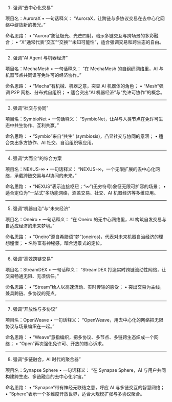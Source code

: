 1. 强调“去中心化交易”

项目名：AuroraX
	•	一句话释义：
“AuroraX，让跨链与多协议交易在去中心化网络中绽放新的极光。”

命名思路：
	•	“Aurora”象征极光、光芒四射，暗示多链交互与跨场景的多彩融合；
	•	“X”通常代表“交互”“交换”“未知可能性”，适合强调交易和跨生态的自由。

---

2. 强调“AI Agent 与机器经济”

项目名：MechaMesh
	•	一句话释义：
“在 MechaMesh 的自组织网络里，AI 与机器节点共同谱写免许可的经济协作。”

命名思路：
	•	“Mecha”有机械、机器之意，突显 AI 机器体的角色；
	•	“Mesh”强调 P2P 网格、分布式自组织；
	•	适合突出“AI 机器经济”与“免许可协作”的概念。

---

3. 强调“社交与协同”

项目名：SymbioNet
	•	一句话释义：
“SymbioNet，让AI与人类节点在免许可生态中共生协作、互利共赢。”

命名思路：
	•	“Symbio”来自“共生” (symbiosis)，凸显社交与协同的意涵；
	•	适合突出多方协作、AI 社交、自治组织等应用。

---

4. 强调“大而全”的综合方案

项目名：NEXUS-∞
	•	一句话释义：
“NEXUS-∞，一个无限扩展的去中心化网络，承载跨链交易与AI协同的未来。”

命名思路：
	•	“NEXUS”表示连接枢纽；“∞”(无穷符号)象征无限可扩容的场景；
	•	适合定位为“一站式”多功能网络，涵盖交易、社交、AI 机器经济等多维应用。

---

5. 强调“机器自治”与“未来经济”

项目名：Oneiro
	•	一句话释义：
“在 Oneiro 的无中心网络里，AI 构筑自发交易与自适应经济的未来梦境。”

命名思路：
	•	“Oneiro”源自希腊语“梦”(oneiros)，代表对未来机器自治经济的理想憧憬；
	•	名称富有神秘感，暗合远景式的定位。

---

6. 强调“高效跨链交易”

项目名：StreamDEX
	•	一句话释义：
“StreamDEX 打造实时跨链流动性网络，让交易畅通无阻、无须信任。”

命名思路：
	•	“Stream”给人以高速流动、实时传输的感受；
	•	突出交易为主线，兼具跨链、多协议的亮点。

---

7. 强调“开放性与多协议”

项目名：OpenWeave
	•	一句话释义：
“OpenWeave，用去中心化的网络把无限协议与场景编织在一起。”

命名思路：
	•	“Weave”意指编织，把多协议、多节点、多链跨生态织成一个网络；
	•	“Open”再次强化免许可、开放的核心诉求。

---

8. 强调“多链融合，AI 时代的聚合器”

项目名：Synapse Sphere
	•	一句话释义：
“在 Synapse Sphere，AI 与用户共同构建跨生态、多链融合的去中心化宇宙。”

命名思路：
	•	“Synapse”带有神经元联结之意，呼应 AI 与多链交互的智慧网络；
	•	“Sphere”表示一个多维度开放世界，适合大规模扩张与多协议聚合。
